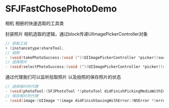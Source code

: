 # SFJFastChosePhotoDemo
相机 相册的快速选取的工具类

封装照片 相机选取的逻辑，通过block传递UIImagePickerController对象

```Objective-c
// 获取工具
+ (instancetype)shareTool;
// 拍照
- (void)takePhotoSuccess:(void (^)(UIImagePickerController *picker))success failed:(void (^)())failed;
// 选择照片
- (void)selectPhotoSuccess:(void (^)(UIImagePickerController *picker))success failed:(void (^)())failed;
```

通过代理我们可以监听拾取照片 以及拍照的保存照片的状态
```Objective-c
// 选择相片的代理
- (void)photoTool:(SFJPhotoTool *)photoTool didFinishPickingMediaWithImage:(UIImage *)image;
// 保存相片的代理
- (void)image:(UIImage *)image didFinishSavingWithError:(NSError *)error;
```
